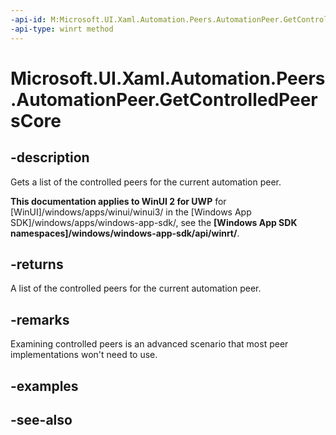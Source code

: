 ```yaml
---
-api-id: M:Microsoft.UI.Xaml.Automation.Peers.AutomationPeer.GetControlledPeersCore
-api-type: winrt method
---
```


<!-- Method syntax
virtual protected Windows.Foundation.Collections.IVectorView<Windows.UI.Xaml.Automation.Peers.AutomationPeer> GetControlledPeersCore()
-->

# Microsoft.UI.Xaml.Automation.Peers.AutomationPeer.GetControlledPeersCore

## -description
Gets a list of the controlled peers for the current automation peer.

**This documentation applies to WinUI 2 for UWP** for [WinUI]/windows/apps/winui/winui3/ in the [Windows App SDK]/windows/apps/windows-app-sdk/, see the **[Windows App SDK namespaces]/windows/windows-app-sdk/api/winrt/**.

## -returns
A list of the controlled peers for the current automation peer.

## -remarks
Examining controlled peers is an advanced scenario that most peer implementations won't need to use.

## -examples

## -see-also
